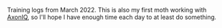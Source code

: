 Training logs from March 2022.
This is also my first moth working with [AxonIQ](https://developer.axoniq.io/), so I'll hope I have enough time each day to at least do something.